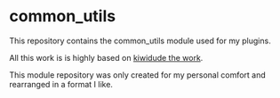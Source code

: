 # common_utils

This repository contains the common_utils module used for my plugins.

All this work is is highly based on [kiwidude the work](https://github.com/kiwidude68/calibre_plugins/tree/main/common).

This module repository was only created for my personal comfort and rearranged in a format I like.
